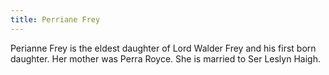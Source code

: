 ```yaml
---
title: Perriane Frey
---
```


Perianne Frey is the eldest daughter of Lord Walder Frey and his first born daughter. Her mother was Perra Royce. She is married to Ser Leslyn Haigh.


